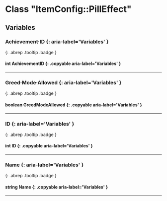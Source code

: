 # Class "ItemConfig::PillEffect"
## Variables
### Achievement·ID {: aria-label='Variables' }
[ ](#){: .abrep .tooltip .badge }
#### int AchievementID  {: .copyable aria-label='Variables' }

___
### Greed·Mode·Allowed {: aria-label='Variables' }
[ ](#){: .abrep .tooltip .badge }
#### boolean GreedModeAllowed  {: .copyable aria-label='Variables' }

___
### ID {: aria-label='Variables' }
[ ](#){: .abrep .tooltip .badge }
#### int ID  {: .copyable aria-label='Variables' }

___
### Name {: aria-label='Variables' }
[ ](#){: .abrep .tooltip .badge }
#### string Name  {: .copyable aria-label='Variables' }

___
